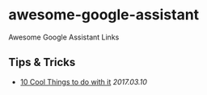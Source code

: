 # awesome-google-assistant
Awesome Google Assistant Links

## Tips & Tricks

- [10 Cool Things to do with it](https://www.droidorigin.com/google-assistant-tips-and-tricks/) *2017.03.10*
